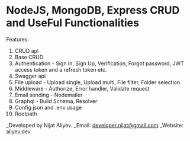 # NodeJS, MongoDB, Express CRUD and UseFul Functionalities

Features:

1. CRUD api
2. Base CRUD
3. Authentication - Sign In, Sign Up, Verification, Forgot password, JWT access token and a refresh token etc.
4. Swagger api
5. File upload - Upload single, Upload multi, File filter, Folder selection
6. Middleware - Authorize, Error handler, Validate request
7. Email sending - Nodemailer
8. Graphql - Build Schema, Resolver
9. Config.json and .env usage
10. Rootpath

_Developed by Nijat Aliyev.
_Email: developer.nijat@gmail.com
_Website: aliyev.dev
